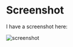 # Screenshot
I have a screenshot here:

![screenshot](https://github.com/LeNgocThienBao/Responsive-Music-Website-Design/assets/90890883/d2ba25b5-bea4-4f79-bca7-7f3f53751441)
